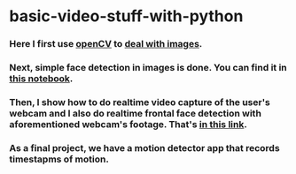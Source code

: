 # basic-video-stuff-with-python
### Here I first use [openCV](https://docs.opencv.org/4.x/d6/d00/tutorial_py_root.html) to [deal with images](https://github.com/devanomaly/basic-video-stuff-with-python/blob/main/initial-tinkering/first-steps-with-openCV.ipynb). 
### Next, simple face detection in images is done. You can find it in [this notebook](https://github.com/devanomaly/basic-video-stuff-with-python/blob/main/initial-tinkering/detect-faces-in-images.ipynb).
### Then, I show how to do realtime video capture of the user's webcam and I also do realtime frontal face detection with aforementioned webcam's footage. That's [in this link](https://github.com/devanomaly/basic-video-stuff-with-python/blob/main/initial-tinkering/video-capture.ipynb).
### As a final project, we have a motion detector app that records timestapms of motion.

